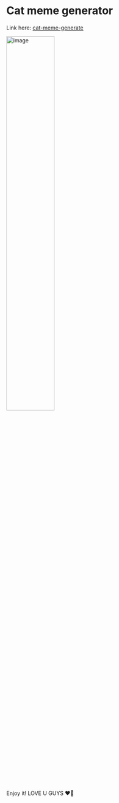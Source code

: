 # Cat meme generator
Link here: [cat-meme-generate](https://chemtor.github.io/Cat-meme-generator/)

<img width="50%" height="50%" alt="image" src="https://github.com/user-attachments/assets/fd336483-11af-4451-b60d-c35c7e1f7edf" />

Enjoy it! LOVE U GUYS ❤️‍🔥
